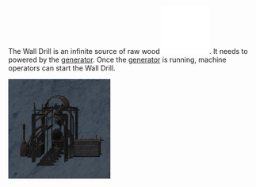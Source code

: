The Wall Drill is an infinite source of raw wood ![IconSmall](../assets/images/MetalRaw.png). It needs to powered by the [generator](generator.md). Once the [generator](generator.md) is running, machine operators can start the Wall Drill.

![](../assets/images/walldrill.png)